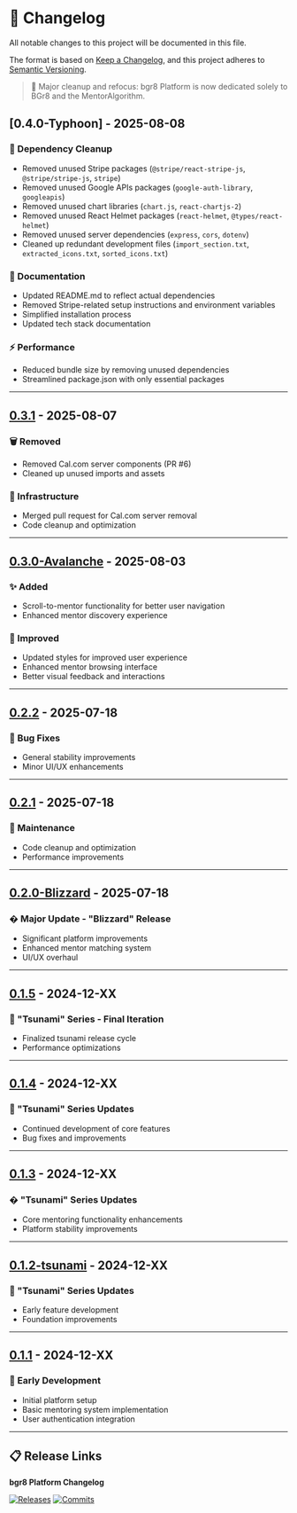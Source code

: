 # 📝 Changelog

All notable changes to this project will be documented in this file.

The format is based on [Keep a Changelog](https://keepachangelog.com/en/1.0.0/),
and this project adheres to [Semantic Versioning](https://semver.org/spec/v2.0.0.html).

> 🎉 Major cleanup and refocus: bgr8 Platform is now dedicated solely to BGr8 and the MentorAlgorithm.

## [0.4.0-Typhoon] - 2025-08-08

### 🧹 Dependency Cleanup
- Removed unused Stripe packages (`@stripe/react-stripe-js`, `@stripe/stripe-js`, `stripe`)
- Removed unused Google APIs packages (`google-auth-library`, `googleapis`)
- Removed unused chart libraries (`chart.js`, `react-chartjs-2`)
- Removed unused React Helmet packages (`react-helmet`, `@types/react-helmet`)
- Removed unused server dependencies (`express`, `cors`, `dotenv`)
- Cleaned up redundant development files (`import_section.txt`, `extracted_icons.txt`, `sorted_icons.txt`)

### 📝 Documentation
- Updated README.md to reflect actual dependencies
- Removed Stripe-related setup instructions and environment variables
- Simplified installation process
- Updated tech stack documentation

### ⚡ Performance
- Reduced bundle size by removing unused dependencies
- Streamlined package.json with only essential packages

---

## [0.3.1] - 2025-08-07

### 🗑️ Removed
- Removed Cal.com server components (PR #6)
- Cleaned up unused imports and assets

### 🔧 Infrastructure
- Merged pull request for Cal.com server removal
- Code cleanup and optimization

---

## [0.3.0-Avalanche] - 2025-08-03

### ✨ Added
- Scroll-to-mentor functionality for better user navigation
- Enhanced mentor discovery experience

### 🎨 Improved
- Updated styles for improved user experience
- Enhanced mentor browsing interface
- Better visual feedback and interactions

---

## [0.2.2] - 2025-07-18

### 🐛 Bug Fixes
- General stability improvements
- Minor UI/UX enhancements

---

## [0.2.1] - 2025-07-18

### 🔧 Maintenance
- Code cleanup and optimization
- Performance improvements

---

## [0.2.0-Blizzard] - 2025-07-18

### � Major Update - "Blizzard" Release
- Significant platform improvements
- Enhanced mentor matching system
- UI/UX overhaul

---

## [0.1.5] - 2024-12-XX

### 🌊 "Tsunami" Series - Final Iteration
- Finalized tsunami release cycle
- Performance optimizations

---

## [0.1.4] - 2024-12-XX

### 🌊 "Tsunami" Series Updates
- Continued development of core features
- Bug fixes and improvements

---

## [0.1.3] - 2024-12-XX

### � "Tsunami" Series Updates
- Core mentoring functionality enhancements
- Platform stability improvements

---

## [0.1.2-tsunami] - 2024-12-XX

### 🌊 "Tsunami" Series Updates
- Early feature development
- Foundation improvements

---

## [0.1.1] - 2024-12-XX

### 🚀 Early Development
- Initial platform setup
- Basic mentoring system implementation
- User authentication integration

---

## 📋 Release Links

**bgr8 Platform Changelog**

[0.4.0]: https://github.com/Hum2a/Bgr8/releases/tag/v0.4.0
[0.3.1]: https://github.com/Hum2a/Bgr8/releases/tag/v0.3.1
[0.3.0-Avalanche]: https://github.com/Hum2a/Bgr8/releases/tag/v0.3.0-Avalanche
[0.2.2]: https://github.com/Hum2a/Bgr8/releases/tag/v0.2.2
[0.2.1]: https://github.com/Hum2a/Bgr8/releases/tag/v0.2.1-Blizzard
[0.2.0-Blizzard]: https://github.com/Hum2a/Bgr8/releases/tag/v0.2.0-Blizzard
[0.1.5]: https://github.com/Hum2a/Bgr8/releases/tag/v0.1.5-tsunami
[0.1.4]: https://github.com/Hum2a/Bgr8/releases/tag/v0.1.4-tsunami
[0.1.3]: https://github.com/Hum2a/Bgr8/releases/tag/v0.1.3-tsunami
[0.1.2-tsunami]: https://github.com/Hum2a/Bgr8/releases/tag/v0.1.2-tsunami
[0.1.1]: https://github.com/Hum2a/Bgr8/releases/tag/v0.1.1

[![Releases](https://img.shields.io/github/v/release/Hum2a/Bgr8)](https://github.com/Hum2a/Bgr8/releases)
[![Commits](https://img.shields.io/github/commit-activity/m/Hum2a/Bgr8)](https://github.com/Hum2a/Bgr8/commits) 